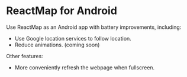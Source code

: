 # ReactMap for Android

Use ReactMap as an Android app with battery improvements, including:

* Use Google location services to follow location.
* Reduce animations. (coming soon)

Other features:

* More conveniently refresh the webpage when fullscreen.
